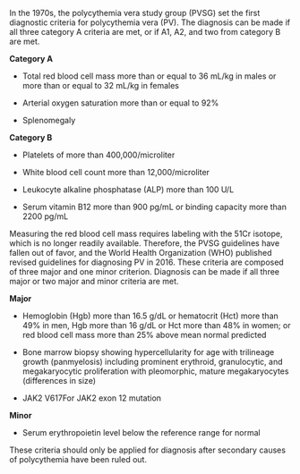 In the 1970s, the polycythemia vera study group (PVSG) set the first diagnostic criteria for polycythemia vera (PV). The diagnosis can be made if all three category A criteria are met, or if A1, A2, and two from category B are met.

**Category A**

- Total red blood cell mass more than or equal to 36 mL/kg in males or more than or equal to 32 mL/kg in females

- Arterial oxygen saturation more than or equal to 92%

- Splenomegaly

**Category B**

- Platelets of more than 400,000/microliter

- White blood cell count more than 12,000/microliter

- Leukocyte alkaline phosphatase (ALP) more than 100 U/L

- Serum vitamin B12 more than 900 pg/mL or binding capacity more than 2200 pg/mL

Measuring the red blood cell mass requires labeling with the 51Cr isotope, which is no longer readily available. Therefore, the PVSG guidelines have fallen out of favor, and the World Health Organization (WHO) published revised guidelines for diagnosing PV in 2016. These criteria are composed of three major and one minor criterion. Diagnosis can be made if all three major or two major and minor criteria are met.

**Major**

- Hemoglobin (Hgb) more than 16.5 g/dL or hematocrit (Hct) more than 49% in men, Hgb more than 16 g/dL or Hct more than 48% in women; or red blood cell mass more than 25% above mean normal predicted

- Bone marrow biopsy showing hypercellularity for age with trilineage growth (panmyelosis) including prominent erythroid, granulocytic, and megakaryocytic proliferation with pleomorphic, mature megakaryocytes (differences in size)

- JAK2 V617For JAK2 exon 12 mutation

**Minor**

- Serum erythropoietin level below the reference range for normal

These criteria should only be applied for diagnosis after secondary causes of polycythemia have been ruled out.